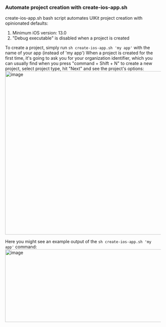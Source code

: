 ### Automate project creation with create-ios-app.sh


create-ios-app.sh bash script automates UIKit project creation with opinionated defaults:
1. Minimum iOS version: 13.0
2. "Debug executable" is disabled when a project is created

To create a project, simply run `sh create-ios-app.sh 'my app'` with the name of your app (instead of 'my app')
When a project is created for the first time, it's going to ask you for your organization identifier, which you can usually find when you press "command + Shift + N" to create a new project, select project type, hit "Next" and see the project's options:
<img width="738" height="530" alt="image" src="https://github.com/user-attachments/assets/fca6d456-5277-414b-b7d0-01480e93662c" />

Here you might see an example output of the `sh create-ios-app.sh 'my app'` command:
<img width="701" height="236" alt="image" src="https://github.com/user-attachments/assets/459ce064-2627-47fd-849d-3d5d3e5e60ea" />
